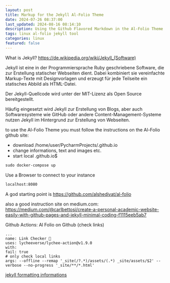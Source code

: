 ```yaml
---
layout: post
title: Markup for the Jekyll Al-Folio Theme
date: 2024-07-26 08:37:00
last_updated: 2024-08-16 08:14:10
description: Using the Github Flavored Markdown in the Al-Folio Theme
tags: linux al-folio jekyll tool
categories: linux
featured: false
---
```


What is
Jekyll? <a href="https://de.wikipedia.org/wiki/Jekyll_(Software)">https://de.wikipedia.org/wiki/Jekyll_(Software)</a>

Jekyll ist eine in der Programmiersprache Ruby geschriebene Software,
die zur Erstellung statischer Webseiten dient.
Dabei kombiniert sie vereinfachte Markup-Texte mit Designvorlagen und erzeugt für jede
Teilseite ein statisches Abbild als HTML-Datei.

Der Jekyll-Quellcode wird unter der MIT-Lizenz als Open Source bereitgestellt.

Häufig eingesetzt wird Jekyll zur Erstellung von Blogs, aber auch Softwaresysteme wie GitHub
oder andere Content-Management-Systeme nutzen Jekyll im Hintergrund zur Erstellung von Webseiten.

to use the Al-Folio Theme you must follow the instructions on the Al-Folio github site:

- download /home/user/PycharmProjects/<name>.github.io
- change informations, text and images etc.
- start local <name>.github.io$

````markdown
sudo docker-compose up
````

Use a Browser to connect to your instance

````markdown
localhost:8080
````

A god starting point is <a href="https://github.com/alshedivat/al-folio">https://github.com/alshedivat/al-folio</a>

also a good instruction site on medium.com:<br>
<a href="https://medium.com/@carlbettosi/create-a-personal-academic-website-easily-with-github-pages-and-jekyll-minimal-coding-f1115eeb5ab7">
https://medium.com/@carlbettosi/create-a-personal-academic-website-easily-with-github-pages-and-jekyll-minimal-coding-f1115eeb5ab7</a>

Github Actions: Al Folio on Github (check links)

````angular2html
...
name: Link Checker 🔗
uses: lycheeverse/lychee-action@v1.9.0
with:
fail: true
# only check local links
args: --offline --remap '_site(/?.*)/assets/(.*) _site/assets/$2' --verbose --no-progress '_site/**/*.html'

````

[jekyll formatting informations]:https://idratherbewriting.com/documentation-theme-jekyll/mydoc_lists.html "jekyll formatting"
[jekyll formatting informations]